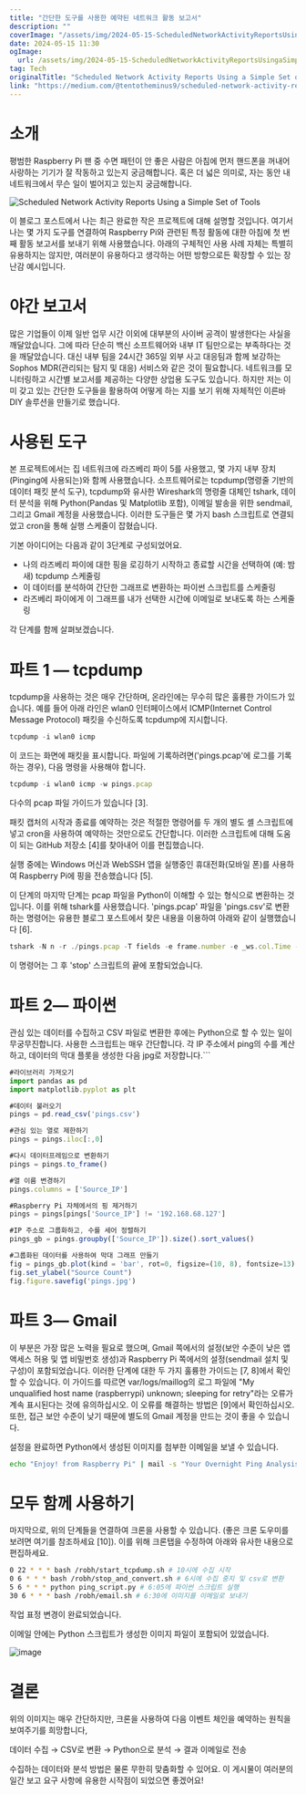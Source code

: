 ```yaml
---
title: "간단한 도구를 사용한 예약된 네트워크 활동 보고서"
description: ""
coverImage: "/assets/img/2024-05-15-ScheduledNetworkActivityReportsUsingaSimpleSetofTools_0.png"
date: 2024-05-15 11:30
ogImage: 
  url: /assets/img/2024-05-15-ScheduledNetworkActivityReportsUsingaSimpleSetofTools_0.png
tag: Tech
originalTitle: "Scheduled Network Activity Reports Using a Simple Set of Tools"
link: "https://medium.com/@tentotheminus9/scheduled-network-activity-reports-using-a-simple-set-of-tools-646367b22c33"
---
```



# 소개

평범한 Raspberry Pi 팬 중 수면 패턴이 안 좋은 사람은 아침에 먼저 핸드폰을 꺼내어 사랑하는 기기가 잘 작동하고 있는지 궁금해합니다. 혹은 더 넓은 의미로, 자는 동안 내 네트워크에서 무슨 일이 벌어지고 있는지 궁금해합니다.

![Scheduled Network Activity Reports Using a Simple Set of Tools](/assets/img/2024-05-15-ScheduledNetworkActivityReportsUsingaSimpleSetofTools_0.png)

이 블로그 포스트에서 나는 최근 완료한 작은 프로젝트에 대해 설명할 것입니다. 여기서 나는 몇 가지 도구를 연결하여 Raspberry Pi와 관련된 특정 활동에 대한 아침에 첫 번째 활동 보고서를 보내기 위해 사용했습니다. 아래의 구체적인 사용 사례 자체는 특별히 유용하지는 않지만, 여러분이 유용하다고 생각하는 어떤 방향으로든 확장할 수 있는 장난감 예시입니다.



# 야간 보고서

많은 기업들이 이제 일반 업무 시간 이외에 대부분의 사이버 공격이 발생한다는 사실을 깨달았습니다. 그에 따라 단순히 백신 소프트웨어와 내부 IT 팀만으로는 부족하다는 것을 깨달았습니다. 대신 내부 팀을 24시간 365일 외부 사고 대응팀과 함께 보강하는 Sophos MDR(관리되는 탐지 및 대응) 서비스와 같은 것이 필요합니다. 네트워크를 모니터링하고 시간별 보고서를 제공하는 다양한 상업용 도구도 있습니다. 하지만 저는 이미 갖고 있는 간단한 도구들을 활용하여 어떻게 하는 지를 보기 위해 자체적인 이른바 DIY 솔루션을 만들기로 했습니다.

# 사용된 도구

본 프로젝트에서는 집 네트워크에 라즈베리 파이 5를 사용했고, 몇 가지 내부 장치(Pinging에 사용되는)와 함께 사용했습니다. 소프트웨어로는 tcpdump(명령줄 기반의 데이터 패킷 분석 도구), tcpdump와 유사한 Wireshark의 명령줄 대체인 tshark, 데이터 분석을 위해 Python(Pandas 및 Matplotlib 포함), 이메일 발송을 위한 sendmail, 그리고 Gmail 계정을 사용했습니다. 이러한 도구들은 몇 가지 bash 스크립트로 연결되었고 cron을 통해 실행 스케줄이 잡혔습니다.



기본 아이디어는 다음과 같이 3단계로 구성되었어요.

- 나의 라즈베리 파이에 대한 핑을 로깅하기 시작하고 종료할 시간을 선택하여 (예: 밤새) tcpdump 스케줄링
- 이 데이터를 분석하여 간단한 그래프로 변환하는 파이썬 스크립트를 스케줄링
- 라즈베리 파이에게 이 그래프를 내가 선택한 시간에 이메일로 보내도록 하는 스케줄링

각 단계를 함께 살펴보겠습니다.

# 파트 1 — tcpdump



tcpdump을 사용하는 것은 매우 간단하며, 온라인에는 무수히 많은 훌륭한 가이드가 있습니다. 예를 들어 아래 라인은 wlan0 인터페이스에서 ICMP(Internet Control Message Protocol) 패킷을 수신하도록 tcpdump에 지시합니다.

```js
tcpdump -i wlan0 icmp
```

이 코드는 화면에 패킷을 표시합니다. 파일에 기록하려면('pings.pcap'에 로그를 기록하는 경우), 다음 명령을 사용해야 합니다.

```js
tcpdump -i wlan0 icmp -w pings.pcap
```



다수의 pcap 파일 가이드가 있습니다 [3].

패킷 캡처의 시작과 종료를 예약하는 것은 적절한 명령어를 두 개의 별도 셸 스크립트에 넣고 cron을 사용하여 예약하는 것만으로도 간단합니다. 이러한 스크립트에 대해 도움이 되는 GitHub 저장소 [4]를 찾아내어 이를 편집했습니다.

실행 중에는 Windows 머신과 WebSSH 앱을 실행중인 휴대전화(모바일 폰)를 사용하여 Raspberry Pi에 핑을 전송했습니다 [5].

이 단계의 마지막 단계는 pcap 파일을 Python이 이해할 수 있는 형식으로 변환하는 것입니다. 이를 위해 tshark를 사용했습니다. 'pings.pcap' 파일을 'pings.csv'로 변환하는 명령어는 유용한 블로그 포스트에서 찾은 내용을 이용하여 아래와 같이 실행했습니다 [6].



```js
tshark -N n -r ./pings.pcap -T fields -e frame.number -e _ws.col.Time -e _ws.col.Source -e _ws.col.Destination -e _ws.col.Protocol -e _ws.col.Length -e _ws.col.Info -e tcp.seq -e ip.ttl -E header=y -E separator=, > pings.csv
```

이 명령어는 그 후 'stop' 스크립트의 끝에 포함되었습니다.

# 파트 2— 파이썬

관심 있는 데이터를 수집하고 CSV 파일로 변환한 후에는 Python으로 할 수 있는 일이 무궁무진합니다. 사용한 스크립트는 매우 간단합니다. 각 IP 주소에서 ping의 수를 계산하고, 데이터의 막대 플롯을 생성한 다음 jpg로 저장합니다.```



```js
#라이브러리 가져오기
import pandas as pd
import matplotlib.pyplot as plt

#데이터 불러오기
pings = pd.read_csv('pings.csv')

#관심 있는 열로 제한하기
pings = pings.iloc[:,0]

#다시 데이터프레임으로 변환하기
pings = pings.to_frame()

#열 이름 변경하기
pings.columns = ['Source_IP']

#Raspberry Pi 자체에서의 핑 제거하기
pings = pings[pings['Source_IP'] != '192.168.68.127']

#IP 주소로 그룹화하고, 수를 세어 정렬하기
pings_gb = pings.groupby(['Source_IP']).size().sort_values()

#그룹화된 데이터를 사용하여 막대 그래프 만들기
fig = pings_gb.plot(kind = 'bar', rot=0, figsize=(10, 8), fontsize=13)
fig.set_ylabel("Source Count")
fig.figure.savefig('pings.jpg')
```

# 파트 3— Gmail

이 부분은 가장 많은 노력을 필요로 했으며, Gmail 쪽에서의 설정(보안 수준이 낮은 앱 액세스 허용 및 앱 비밀번호 생성)과 Raspberry Pi 쪽에서의 설정(sendmail 설치 및 구성)이 포함되었습니다. 이러한 단계에 대한 두 가지 훌륭한 가이드는 [7, 8]에서 확인할 수 있습니다. 이 가이드를 따르면 var/logs/maillog의 로그 파일에 "My unqualified host name (raspberrypi) unknown; sleeping for retry"라는 오류가 계속 표시된다는 것에 유의하십시오. 이 오류를 해결하는 방법은 [9]에서 확인하십시오. 또한, 접근 보안 수준이 낮기 때문에 별도의 Gmail 계정을 만드는 것이 좋을 수 있습니다.

설정을 완료하면 Python에서 생성된 이미지를 첨부한 이메일을 보낼 수 있습니다.




```bash
echo "Enjoy! from Raspberry Pi" | mail -s "Your Overnight Ping Analysis!" [내 주 이메일 주소] -A pings.jpg
```

# 모두 함께 사용하기

마지막으로, 위의 단계들을 연결하여 크론을 사용할 수 있습니다. (좋은 크론 도우미를 보려면 여기를 참조하세요 [10]). 이를 위해 크론탭을 수정하여 아래와 유사한 내용으로 편집하세요.

```bash
0 22 * * * bash /robh/start_tcpdump.sh # 10시에 수집 시작
0 6 * * * bash /robh/stop_and_convert.sh # 6시에 수집 중지 및 csv로 변환
5 6 * * * python ping_script.py # 6:05에 파이썬 스크립트 실행
30 6 * * * bash /robh/email.sh # 6:30에 이미지를 이메일로 보내기
```



작업 표정 변경이 완료되었습니다.



이메일 안에는 Python 스크립트가 생성한 이미지 파일이 포함되어 있었습니다.

![image](/assets/img/2024-05-15-ScheduledNetworkActivityReportsUsingaSimpleSetofTools_2.png)

# 결론

위의 이미지는 매우 간단하지만, 크론을 사용하여 다음 이벤트 체인을 예약하는 원칙을 보여주기를 희망합니다,



데이터 수집 → CSV로 변환 → Python으로 분석 → 결과 이메일로 전송

수집하는 데이터와 분석 방법은 물론 무한히 맞춤화할 수 있어요. 이 게시물이 여러분의 일간 보고 요구 사항에 유용한 시작점이 되었으면 좋겠어요!